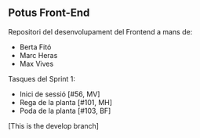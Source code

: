Potus Front-End
---

Repositori del desenvolupament del Frontend a mans de:

- Berta Fitó
- Marc Heras
- Max Vives

Tasques del Sprint 1:

- Inici de sessió [#56, MV]
- Rega de la planta [#101, MH]
- Poda de la planta [#103, BF]

[This is the develop branch]